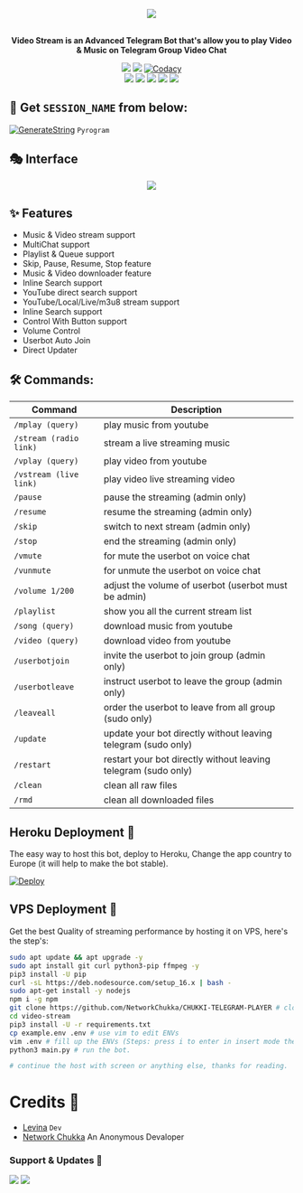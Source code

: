<p align="center"><a href="https://t.me/videochatran_bot"><img src="https://telegra.ph/file/d521a76c8d461fe4e6609.jpg"></a></p>
<p align="center">
    <br><b>Video Stream is an Advanced Telegram Bot that's allow you to play Video & Music on Telegram Group Video Chat</b><br>
</p>
<p align="center">
    <a href="https://www.python.org/" alt="made-with-python"> <img src="https://img.shields.io/badge/Made%20with-Python-black.svg?style=flat-square&logo=python&logoColor=blue&color=red" /></a>
    <a href="https://github.com/levina-lab/video-stream/graphs/commit-activity" alt="Maintenance"> <img src="https://img.shields.io/badge/Maintained%3F-yes-red.svg?style=flat-square" /></a>
    <a href="https://app.codacy.com/gh/levina-lab/video-stream/dashboard"> <img src="https://img.shields.io/codacy/grade/a723cb464d5a4d25be3152b5d71de82d?color=red&logo=codacy&style=flat-square" alt="Codacy" /></a><br>
    <a href="https://github.com/levina-lab/video-stream"> <img src="https://img.shields.io/github/repo-size/NetworkChukka/CHUKKI-TELEGRAM-PLAYER?color=red&logo=github&logoColor=blue&style=flat-square" /></a>
    <a href="https://github.com/NetworkChukka/CHUKKI-TELEGRAM-PLAYER/commits/main"> <img src="https://img.shields.io/github/last-commit/NetworkChukka/CHUKKI-TELEGRAM-PLAYER?color=red&logo=github&logoColor=blue&style=flat-square" /></a>
    <a href="https://github.com/NetworkChukka/CHUKKI-TELEGRAM-PLAYER/issues"> <img src="https://img.shields.io/github/issues/NetworkChukka/CHUKKI-TELEGRAM-PLAYER?color=red&logo=github&logoColor=blue&style=flat-square" /></a>
    <a href="https://github.com/NetworkChukka/CHUKKI-TELEGRAM-PLAYER/network/members"> <img src="https://img.shields.io/github/forks/NetworkChukka/CHUKKI-TELEGRAM-PLAYER?color=red&logo=github&logoColor=blue&style=flat-square" /></a>  
    <a href="https://github.com/NetworkChukka/CHUKKI-TELEGRAM-PLAYER/network/members"> <img src="https://img.shields.io/github/stars/NetworkChukka/CHUKKI-TELEGRAM-PLAYER?color=red&logo=github&logoColor=blue&style=flat-square" /></a>  
</p>



## 🧪 Get `SESSION_NAME` from below:

[![GenerateString](https://img.shields.io/badge/repl.it-generateString-yellowgreen)](https://replit.com/@levinalab/StringSession#main.py) ``Pyrogram``

## 🎭 Interface
<p align="center">
  <img src="https://telegra.ph/file/2f5f1518cc7bcc56ae1fa.jpg">
</p>

## ✨ Features
- Music & Video stream support
- MultiChat support
- Playlist & Queue support
- Skip, Pause, Resume, Stop feature
- Music & Video downloader feature
- Inline Search support
- YouTube direct search support
- YouTube/Local/Live/m3u8 stream support
- Inline Search support
- Control With Button support
- Volume Control
- Userbot Auto Join
- Direct Updater

## 🛠 Commands:
| Command | Description |
| ------ | ------ |
| `/mplay (query)` | play music from youtube |
| `/stream (radio link)` | stream a live streaming music |
| `/vplay (query)` | play video from youtube |
| `/vstream (live link)` | play video live streaming video |
| `/pause` | pause the streaming (admin only) |
| `/resume` | resume the streaming (admin only) |
| `/skip` | switch to next stream (admin only) |
| `/stop` | end the streaming (admin only) |
| `/vmute` | for mute the userbot on voice chat |
| `/vunmute` | for unmute the userbot on voice chat |
| `/volume 1/200` | adjust the volume of userbot (userbot must be admin) |
| `/playlist` | show you all the current stream list |
| `/song (query)` | download music from youtube |
| `/video (query)` | download video from youtube |
| `/userbotjoin` | invite the userbot to join group (admin only) |
| `/userbotleave` | instruct userbot to leave the group (admin only) |
| `/leaveall` | order the userbot to leave from all group (sudo only) |
| `/update` | update your bot directly without leaving telegram (sudo only) |
| `/restart` | restart your bot directly without leaving telegram (sudo only) |
| `/clean` | clean all raw files |
| `/rmd` | clean all downloaded files |
## Heroku Deployment 💜
The easy way to host this bot, deploy to Heroku, Change the app country to Europe (it will help to make the bot stable).

[![Deploy](https://www.herokucdn.com/deploy/button.svg)](https://heroku.com/deploy?template=https://github.com/NetworkChukka/Speeder)

## VPS Deployment 📡
Get the best Quality of streaming performance by hosting it on VPS, here's the step's:

```sh
sudo apt update && apt upgrade -y
sudo apt install git curl python3-pip ffmpeg -y
pip3 install -U pip
curl -sL https://deb.nodesource.com/setup_16.x | bash -
sudo apt-get install -y nodejs
npm i -g npm
git clone https://github.com/NetworkChukka/CHUKKI-TELEGRAM-PLAYER # clone the repo.
cd video-stream
pip3 install -U -r requirements.txt
cp example.env .env # use vim to edit ENVs
vim .env # fill up the ENVs (Steps: press i to enter in insert mode then edit the file. Press Esc to exit the editing mode then type :wq! and press Enter key to save the file).
python3 main.py # run the bot.

# continue the host with screen or anything else, thanks for reading.
```

# Credits 💖

- [Levina](https://github.com/levina-lab) ``Dev``
- [Network Chukka](https://t.me/ehivpsssh) An Anonymous Devaloper

### Support & Updates 🎑
<a href="https://t.me/anonymousbotzchat"><img src="https://img.shields.io/badge/Join-Group%20Support-blue.svg?style=for-the-badge&logo=Telegram"></a> <a href="https://t.me/anonymousbotz"><img src="https://img.shields.io/badge/Join-Updates%20Channel-blue.svg?style=for-the-badge&logo=Telegram"></a>
